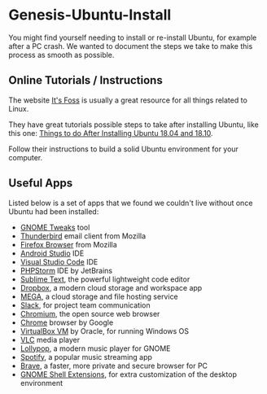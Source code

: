 # Genesis-Ubuntu-Install

You might find yourself needing to install or re-install Ubuntu, for example after a PC crash. We wanted to document the steps we take to make this process as smooth as possible.

## Online Tutorials / Instructions

The website [It's Foss](https://itsfoss.com) is usually a great resource for all things related to Linux. 

They have great tutorials possible steps to take after installing Ubuntu, like this one: [Things to do After Installing Ubuntu 18.04 and 18.10](https://itsfoss.com/things-to-do-after-installing-ubuntu-18-04/).

Follow their instructions to build a solid Ubuntu environment for your computer.

## Useful Apps

Listed below is a set of apps that we found we couldn't live without once Ubuntu had been installed:

- [GNOME Tweaks][1] tool
- [Thunderbird][2] email client from Mozilla
- [Firefox Browser][3] from Mozilla
- [Android Studio][4] IDE
- [Visual Studio Code][5] IDE
- [PHPStorm][6] IDE by JetBrains
- [Sublime Text][7], the powerful lightweight code editor
- [Dropbox][8], a modern cloud storage and workspace app
- [MEGA][9], a cloud storage and file hosting service
- [Slack][10], for project team communication
- [Chromium][11], the open source web browser
- [Chrome][12] browser by Google
- [VirtualBox VM][13] by Oracle, for running Windows OS
- [VLC][14] media player
- [Lollypop][15], a modern music player for GNOME
- [Spotify][16], a popular music streaming app
- [Brave][17], a faster, more private and secure browser for PC
- [GNOME Shell Extensions][18], for extra customization of the desktop environment

[1]: https://gitlab.gnome.org/GNOME/gnome-tweaks
[2]: https://www.thunderbird.net
[3]: https://www.mozilla.org/en-US/firefox
[4]: https://developer.android.com/studio
[5]: https://code.visualstudio.com
[6]: https://www.jetbrains.com/phpstorm
[7]: https://www.sublimetext.com
[8]: https://www.dropbox.com
[9]: https://mega.nz
[10]: https://slack.com
[11]: https://www.chromium.org
[12]: https://www.google.com/chrome
[13]: https://www.virtualbox.org
[14]: https://www.videolan.org/vlc/index.html
[15]: https://wiki.gnome.org/Apps/Lollypop
[16]: https://www.spotify.com
[17]: https://brave.com
[18]: https://extensions.gnome.org
